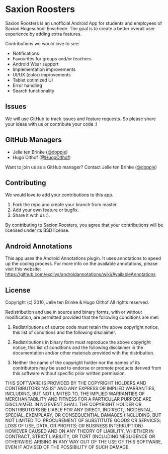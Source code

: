 # Saxion Roosters
Saxion Roosters is an unofficial Android App for students and employees of Saxion Hogeschool Enschede.
The goal is to create a better overall user experience by adding extra features.

Contributions we would love to see:
* Notifications
* Favourites for groups and/or teachers
* Android Wear support
* Implementation improvements
* UI/UX (color) improvements
* Tablet optimized UI
* Error handling
* Search functionality


## Issues
We will use GitHub to track issues and feature requests. So please share your ideas with us or contribute your code :)

## GitHub Managers
* Jelle ten Brinke ([@doppie](https://github.com/doppie/))
* Hugo Olthof ([@HugoOlthof](https://github.com/hugoolthof/))

Want to join us as a GitHub manager? Contact Jelle ten Brinke ([@doppie](https://github.com/doppie/))

## Contributing
We would love to add your contributions to this app.

1. Fork the repo and create your branch from master.
2. Add your own feature or bugfix.
3. Share it with us :).

By contributing to Saxion Roosters, you agree that your contributions will be licensed under its BSD license.

## Android Annotations
This app uses the Android Annotations plugin. It uses annotations to speed up the coding process. For more info on the available annotations, please visit this website: https://github.com/excilys/androidannotations/wiki/AvailableAnnotations

## License
Copyright (c) 2016, Jelle ten Brinke & Hugo Olthof
All rights reserved.

Redistribution and use in source and binary forms, with or without modification, are permitted provided that the following conditions are met:

1. Redistributions of source code must retain the above copyright notice, this list of conditions and the following disclaimer.

2. Redistributions in binary form must reproduce the above copyright notice, this list of conditions and the following disclaimer in the documentation and/or other materials provided with the distribution.

3. Neither the name of the copyright holder nor the names of its contributors may be used to endorse or promote products derived from this software without specific prior written permission.

THIS SOFTWARE IS PROVIDED BY THE COPYRIGHT HOLDERS AND CONTRIBUTORS "AS IS" AND ANY EXPRESS OR IMPLIED WARRANTIES, INCLUDING, BUT NOT LIMITED TO, THE IMPLIED WARRANTIES OF MERCHANTABILITY AND FITNESS FOR A PARTICULAR PURPOSE ARE DISCLAIMED. IN NO EVENT SHALL THE COPYRIGHT HOLDER OR CONTRIBUTORS BE LIABLE FOR ANY DIRECT, INDIRECT, INCIDENTAL, SPECIAL, EXEMPLARY, OR CONSEQUENTIAL DAMAGES (INCLUDING, BUT NOT LIMITED TO, PROCUREMENT OF SUBSTITUTE GOODS OR SERVICES; LOSS OF USE, DATA, OR PROFITS; OR BUSINESS INTERRUPTION) HOWEVER CAUSED AND ON ANY THEORY OF LIABILITY, WHETHER IN CONTRACT, STRICT LIABILITY, OR TORT (INCLUDING NEGLIGENCE OR OTHERWISE) ARISING IN ANY WAY OUT OF THE USE OF THIS SOFTWARE, EVEN IF ADVISED OF THE POSSIBILITY OF SUCH DAMAGE.

